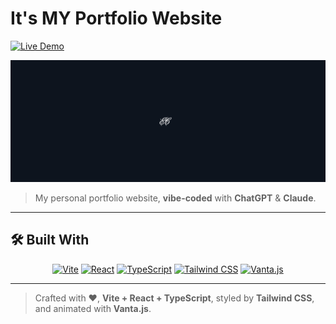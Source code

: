 # It's MY Portfolio Website

[![Live Demo](https://img.shields.io/badge/Live–Demo-icheportfolio.netlify.app-brightgreen?style=flat-square)](https://icheportfolio.netlify.app/)

![Theme](https://github.com/ichexernest/iche-portfolio/blob/main/theme.png) 

> My personal portfolio website, **vibe-coded** with **ChatGPT** & **Claude**.

---

## 🛠️ Built With

<p align="center">
  <a href="https://vitejs.dev/"    ><img src="https://img.shields.io/badge/Vite-FF428A?style=flat-square&logo=vite&logoColor=white"         alt="Vite" /></a>
  <a href="https://reactjs.org/"   ><img src="https://img.shields.io/badge/React-20232A?style=flat-square&logo=react&logoColor=61DAFB"   alt="React" /></a>
  <a href="https://www.typescriptlang.org/"><img src="https://img.shields.io/badge/TypeScript-3178C6?style=flat-square&logo=typescript&logoColor=white" alt="TypeScript" /></a>
  <a href="https://tailwindcss.com/"><img src="https://img.shields.io/badge/Tailwind_CSS-38B2AC?style=flat-square&logo=tailwind-css&logoColor=white" alt="Tailwind CSS" /></a>
  <a href="https://www.vantajs.com/"><img src="https://img.shields.io/badge/Vanta.js-00B1FF?style=flat-square"                     alt="Vanta.js" /></a>
</p>

---

> Crafted with ♥️, **Vite + React + TypeScript**, styled by **Tailwind CSS**, and animated with **Vanta.js**.
